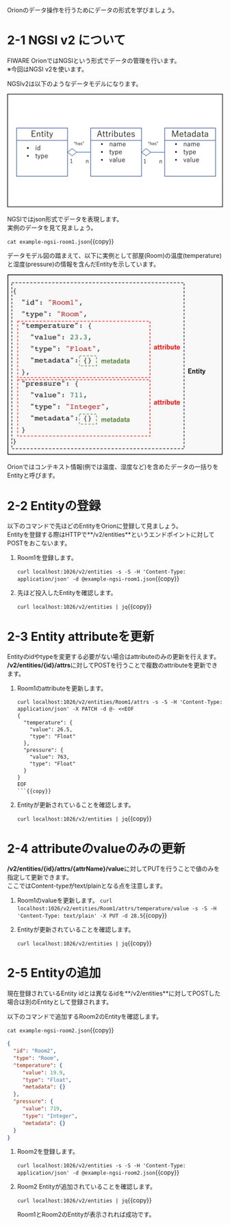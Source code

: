 Orionのデータ操作を行うためにデータの形式を学びましょう。

# 2-1 NGSI v2 について

FIWARE OrionではNGSIという形式でデータの管理を行います。  
※今回はNGSI v2を使います。


NGSIv2は以下のようなデータモデルになります。

![NGSIv2](https://github.com/c-3lab/katacoda-scenarios/raw/main/assets/part2/2-0.png)

NGSIではjson形式でデータを表現します。  
実例のデータを見て見ましょう。

`cat example-ngsi-room1.json`{{copy}}


データモデル図の踏まえて、以下に実例として部屋(Room)の温度(temperature)と湿度(pressure)の情報を含んだEntityを示しています。

![NGSIv2](https://github.com/c-3lab/katacoda-scenarios/raw/main/assets/part2/2-1.png)

Orionではコンテキスト情報(例では温度、湿度など)を含めたデータの一括りをEntityと呼びます。

# 2-2 Entityの登録

以下のコマンドで先ほどのEntityをOrionに登録して見ましょう。  
Entityを登録する際はHTTPで**/v2/entities**というエンドポイントに対してPOSTをおこないます。

1. Room1を登録します。

   `curl localhost:1026/v2/entities -s -S -H 'Content-Type: application/json' -d @example-ngsi-room1.json`{{copy}}

2. 先ほど投入したEntityを確認します。

   `curl localhost:1026/v2/entities | jq`{{copy}}


# 2-3 Entity attributeを更新

Entityのidやtypeを変更する必要がない場合はattributeのみの更新を行えます。  
**/v2/entities/{id}/attrs**に対してPOSTを行うことで複数のattributeを更新できます。

1. Room1のattributeを更新します。
   ```
   curl localhost:1026/v2/entities/Room1/attrs -s -S -H 'Content-Type: application/json' -X PATCH -d @- <<EOF
   {
     "temperature": {
       "value": 26.5,
       "type": "Float"
     },
     "pressure": {
       "value": 763,
       "type": "Float"
     }
   }
   EOF
   ```{{copy}}

2. Entityが更新されていることを確認します。

   `curl localhost:1026/v2/entities | jq`{{copy}}

# 2-4 attributeのvalueのみの更新

**/v2/entities/{id}/attrs/{attrName}/value**に対してPUTを行うことで値のみを指定して更新できます。  
ここではContent-typeがtext/plainとなる点を注意します。


1. Room1のvalueを更新します。
   `curl localhost:1026/v2/entities/Room1/attrs/temperature/value -s -S -H 'Content-Type: text/plain' -X PUT -d 28.5`{{copy}}

2. Entityが更新されていることを確認します。

   `curl localhost:1026/v2/entities | jq`{{copy}}


# 2-5 Entityの追加

現在登録されているEntity idとは異なるidを**/v2/entities**に対してPOSTした場合は別のEntityとして登録されます。


以下のコマンドで追加するRoom2のEntityを確認します。

`cat example-ngsi-room2.json`{{copy}}

```json
{
  "id": "Room2",
  "type": "Room",
  "temperature": {
     "value": 19.9,
     "type": "Float",
     "metadata": {}
  },
  "pressure": {
     "value": 719,
     "type": "Integer",
     "metadata": {}
  }
}
```

1. Room2を登録します。

   `curl localhost:1026/v2/entities -s -S -H 'Content-Type: application/json' -d @example-ngsi-room2.json`{{copy}}

2. Room2 Entityが追加されていることを確認します。

   `curl localhost:1026/v2/entities | jq`{{copy}}

   Room1とRoom2のEntityが表示されれば成功です。
